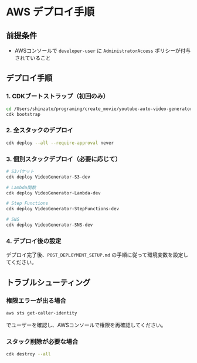 # AWS デプロイ手順

## 前提条件
- AWSコンソールで `developer-user` に `AdministratorAccess` ポリシーが付与されていること

## デプロイ手順

### 1. CDKブートストラップ（初回のみ）
```bash
cd /Users/shinzato/programing/create_movie/youtube-auto-video-generator/infrastructure
cdk bootstrap
```

### 2. 全スタックのデプロイ
```bash
cdk deploy --all --require-approval never
```

### 3. 個別スタックデプロイ（必要に応じて）
```bash
# S3バケット
cdk deploy VideoGenerator-S3-dev

# Lambda関数
cdk deploy VideoGenerator-Lambda-dev

# Step Functions
cdk deploy VideoGenerator-StepFunctions-dev

# SNS
cdk deploy VideoGenerator-SNS-dev
```

### 4. デプロイ後の設定
デプロイ完了後、`POST_DEPLOYMENT_SETUP.md` の手順に従って環境変数を設定してください。

## トラブルシューティング

### 権限エラーが出る場合
```bash
aws sts get-caller-identity
```
でユーザーを確認し、AWSコンソールで権限を再確認してください。

### スタック削除が必要な場合
```bash
cdk destroy --all
```
